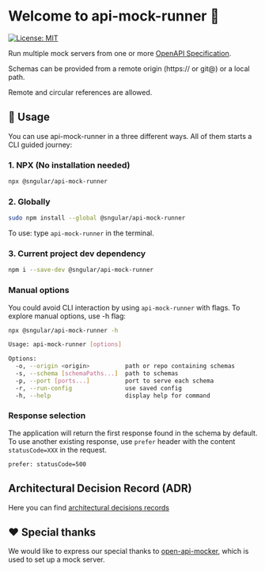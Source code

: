 # Welcome to api-mock-runner 👋

[![License: MIT](https://img.shields.io/badge/License-MIT-yellow.svg)](https://opensource.org/licenses/MIT)

Run multiple mock servers from one or more [OpenAPI Specification](https://www.openapis.org/).

Schemas can be provided from a remote origin (https:// or git@) or a local path.

Remote and circular references are allowed.

## 📘 Usage

You can use api-mock-runner in a three different ways. All of them starts a CLI guided journey:

### 1. NPX (No installation needed)

```sh
npx @sngular/api-mock-runner
```

### 2. Globally

```sh
sudo npm install --global @sngular/api-mock-runner
```

To use: type `api-mock-runner` in the terminal.

### 3. Current project dev dependency

```sh
npm i --save-dev @sngular/api-mock-runner
```

### Manual options

You could avoid CLI interaction by using `api-mock-runner` with flags.
To explore manual options, use -h flag:

```sh
npx @sngular/api-mock-runner -h
```

```sh
Usage: api-mock-runner [options]

Options:
  -o, --origin <origin>          path or repo containing schemas
  -s, --schema [schemaPaths...]  path to schemas
  -p, --port [ports...]          port to serve each schema
  -r, --run-config               use saved config
  -h, --help                     display help for command
```

### Response selection

The application will return the first response found in the schema by default. To use another existing response, use `prefer` header with the content `statusCode=XXX` in the request.

```
prefer: statusCode=500
```

## Architectural Decision Record (ADR)

Here you can find [architectural decisions records](docs/adr/)

## ❤️ Special thanks

We would like to express our special thanks to [open-api-mocker](https://github.com/jormaechea/open-api-mocker), which is used to set up a mock server.
